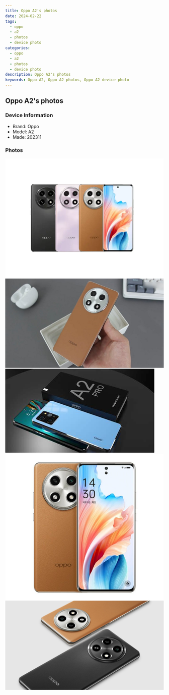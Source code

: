 ```yaml
---
title: Oppo A2's photos
date: 2024-02-22
tags: 
  - oppo
  - a2
  - photos
  - device photo
categories: 
  - oppo
  - a2
  - photos
  - device photo
description: Oppo A2's photos
keywords: Oppo A2, Oppo A2 photos, Oppo A2 device photo
---
```


## Oppo A2's photos

### Device Information

- Brand: Oppo
- Model: A2
- Made: 202311

### Photos

![/images/best-assets/devices/oppo/oppo-a2/1.jpg](/images/best-assets/devices/oppo/oppo-a2/1.jpg)
![/images/best-assets/devices/oppo/oppo-a2/2.jpg](/images/best-assets/devices/oppo/oppo-a2/2.jpg)
![/images/best-assets/devices/oppo/oppo-a2/3.jpg](/images/best-assets/devices/oppo/oppo-a2/3.jpg)
![/images/best-assets/devices/oppo/oppo-a2/4.jpg](/images/best-assets/devices/oppo/oppo-a2/4.jpg)
![/images/best-assets/devices/oppo/oppo-a2/5.jpg](/images/best-assets/devices/oppo/oppo-a2/5.jpg)
